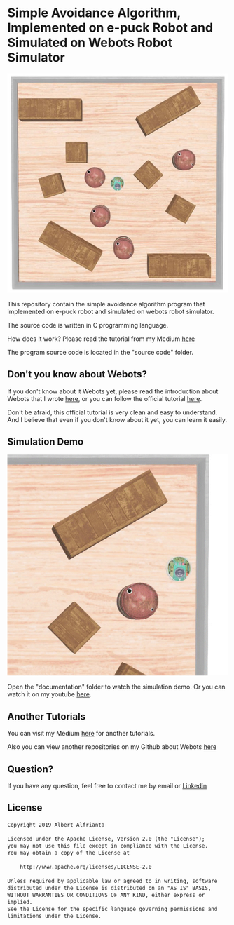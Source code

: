 # Simple Avoidance Algorithm, Implemented on e-puck Robot and Simulated on Webots Robot Simulator

<p align="center">
  <img src="https://raw.githubusercontent.com/albertbrucelee/webots-e-puck_robot/master/2%20-%20Simple%20Obstacle%20Avoidance/documentation/simulation_setup.jpg">
</p>

This repository contain the simple avoidance algorithm program that implemented on e-puck robot and simulated on webots robot simulator.

The source code is written in C programming language.

How does it work? Please read the tutorial from my Medium [here](https://medium.com/@albert.brucelee/3143c096d285)

The program source code is located in the "source code" folder.

## Don't you know about Webots?

If you don't know about it Webots yet, please read the introduction about Webots that I wrote [here](https://medium.com/@albert.brucelee/introduction-to-webots-robot-simulator-and-e-puck-robot-8a2e2b5d22a9), 
or you can follow the official tutorial [here](https://cyberbotics.com/doc/guide/tutorials).

Don't be afraid, this official tutorial is very clean and easy to understand. And I believe that even if you don't know about it yet, you can learn it easily.

## Simulation Demo
<p align="center">
  <img src="https://raw.githubusercontent.com/albertbrucelee/webots-e-puck_robot/master/2%20-%20Simple%20Obstacle%20Avoidance/documentation/simulation-cutted.gif">
</p>

Open the "documentation" folder to watch the simulation demo. Or you can watch it on my youtube [here](https://www.youtube.com/watch?v=kMqxzpdTfek&feature=youtu.be).

## Another Tutorials
You can visit my Medium [here](https://medium.com/@albert.brucelee) for another tutorials.

Also you can view another repositories on my Github about Webots [here](https://github.com/albertbrucelee/webots-e-puck_robot)

## Question?

If you have any question, feel free to contact me by email or [Linkedin](https://www.linkedin.com/in/albert-alfrianta/)

## License

```
Copyright 2019 Albert Alfrianta

Licensed under the Apache License, Version 2.0 (the "License");
you may not use this file except in compliance with the License.
You may obtain a copy of the License at

    http://www.apache.org/licenses/LICENSE-2.0

Unless required by applicable law or agreed to in writing, software
distributed under the License is distributed on an "AS IS" BASIS,
WITHOUT WARRANTIES OR CONDITIONS OF ANY KIND, either express or implied.
See the License for the specific language governing permissions and
limitations under the License.
```

